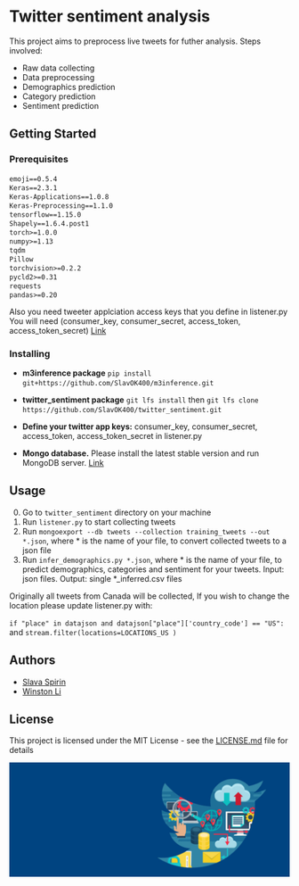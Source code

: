 # Twitter sentiment analysis

This project aims to preprocess live tweets for futher analysis. Steps involved:
* Raw data collecting
* Data preprocessing 
* Demographics prediction
* Category prediction
* Sentiment prediction

## Getting Started
### Prerequisites
```
emoji==0.5.4
Keras==2.3.1
Keras-Applications==1.0.8
Keras-Preprocessing==1.1.0
tensorflow==1.15.0
Shapely==1.6.4.post1
torch>=1.0.0
numpy>=1.13
tqdm
Pillow
torchvision>=0.2.2
pycld2>=0.31
requests
pandas>=0.20
```
Also you need tweeter applciation access keys that you define in listener.py 
You will need (consumer_key, consumer_secret, access_token, access_token_secret) [Link](https://developer.twitter.com/en/docs/basics/authentication/oauth-1-0a)

### Installing
* **m3inference package**
`pip install git+https://github.com/SlavOK400/m3inference.git`

* **twitter_sentiment package**
`git lfs install` then `git lfs clone https://github.com/SlavOK400/twitter_sentiment.git`

* **Define your twitter app keys:**
consumer_key, consumer_secret, access_token, access_token_secret in listener.py 

* **Mongo database.**
Please install the latest stable version and run MongoDB server. [Link](https://docs.mongodb.com/v3.2/administration/install-on-linux/)

## Usage
0. Go to `twitter_sentiment` directory on your machine
1. Run `listener.py` to start collecting tweets
2. Run `mongoexport --db tweets --collection training_tweets --out *.json`, where * is the name of your file, to convert collected tweets to a json file
3. Run `infer_demographics.py *.json`, where * is the name of your file, to predict demographics, categories and sentiment for your tweets. Input: json files. Output: single *_inferred.csv files

Originally all tweets from Canada will be collected, If you wish to change the location please update listener.py with:

`if "place" in datajson and datajson["place"]['country_code'] == "US":`
and
`stream.filter(locations=LOCATIONS_US )`

## Authors
*  [Slava Spirin](https://www.linkedin.com/in/slava-spirin/)
*  [Winston Li](https://www.linkedin.com/in/winstonl/)

## License
This project is licensed under the MIT License - see the [LICENSE.md](LICENSE.md) file for details

 <img src="project_logo.jpg">
